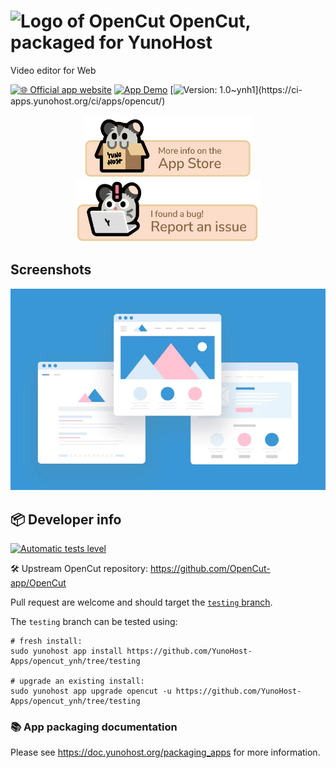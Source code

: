 <!--
N.B.: This README was automatically generated by <https://github.com/YunoHost/apps_tools/blob/main/readme_generator>
It shall NOT be edited by hand.
-->

<h1>
  <img src="https://raw.githubusercontent.com/YunoHost/apps/main/logos/opencut.png" width="32px" alt="Logo of OpenCut">
  OpenCut, packaged for YunoHost
</h1>

Video editor for Web

[![🌐 Official app website](https://img.shields.io/badge/Official_app_website-darkgreen?style=for-the-badge)](https://opencut.app/)
[![App Demo](https://img.shields.io/badge/App_Demo-blue?style=for-the-badge)](https://demo.example.com)
[![Version: 1.0~ynh1](https://img.shields.io/badge/Version-1.0~ynh1-rgb(18,138,11)?style=for-the-badge)](https://ci-apps.yunohost.org/ci/apps/opencut/)

<div align="center">
<a href="https://apps.yunohost.org/app/opencut"><img height="100px" src="https://github.com/YunoHost/yunohost-artwork/raw/refs/heads/main/badges/neopossum-badges/badge_more_info_on_the_appstore.svg"/></a>
<a href="https://github.com/YunoHost-Apps/opencut_ynh/issues"><img height="100px" src="https://github.com/YunoHost/yunohost-artwork/raw/refs/heads/main/badges/neopossum-badges/badge_report_an_issue.svg"/></a>
</div>


## Screenshots
![Screenshot of OpenCut](./doc/screenshots/example.jpg)

## 📦 Developer info

[![Automatic tests level](https://apps.yunohost.org/badge/cilevel/opencut)](https://ci-apps.yunohost.org/ci/apps/opencut/)

🛠️ Upstream OpenCut repository: <https://github.com/OpenCut-app/OpenCut>

Pull request are welcome and should target the [`testing` branch](https://github.com/YunoHost-Apps/opencut_ynh/tree/testing).

The `testing` branch can be tested using:
```
# fresh install:
sudo yunohost app install https://github.com/YunoHost-Apps/opencut_ynh/tree/testing

# upgrade an existing install:
sudo yunohost app upgrade opencut -u https://github.com/YunoHost-Apps/opencut_ynh/tree/testing
```

### 📚 App packaging documentation

Please see <https://doc.yunohost.org/packaging_apps> for more information.